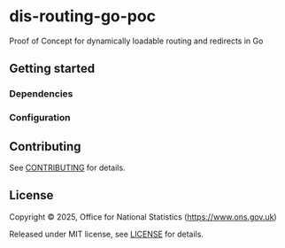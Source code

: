 # dis-routing-go-poc

Proof of Concept for dynamically loadable routing and redirects in Go

## Getting started

### Dependencies

### Configuration

## Contributing

See [CONTRIBUTING](CONTRIBUTING.md) for details.

## License

Copyright © 2025, Office for National Statistics (https://www.ons.gov.uk)

Released under MIT license, see [LICENSE](LICENSE.md) for details.
